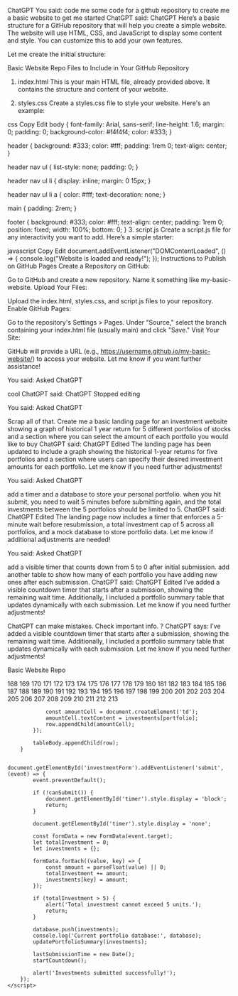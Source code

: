 

ChatGPT
You said:
code me some code for a github repository to create me a basic website to get me started
ChatGPT said:
ChatGPT
Here’s a basic structure for a GitHub repository that will help you create a simple website. The website will use HTML, CSS, and JavaScript to display some content and style. You can customize this to add your own features.

Let me create the initial structure:

Basic Website Repo
Files to Include in Your GitHub Repository
1. index.html
This is your main HTML file, already provided above. It contains the structure and content of your website.

2. styles.css
Create a styles.css file to style your website. Here's an example:

css
Copy
Edit
body {
    font-family: Arial, sans-serif;
    line-height: 1.6;
    margin: 0;
    padding: 0;
    background-color: #f4f4f4;
    color: #333;
}

header {
    background: #333;
    color: #fff;
    padding: 1rem 0;
    text-align: center;
}

header nav ul {
    list-style: none;
    padding: 0;
}

header nav ul li {
    display: inline;
    margin: 0 15px;
}

header nav ul li a {
    color: #fff;
    text-decoration: none;
}

main {
    padding: 2rem;
}

footer {
    background: #333;
    color: #fff;
    text-align: center;
    padding: 1rem 0;
    position: fixed;
    width: 100%;
    bottom: 0;
}
3. script.js
Create a script.js file for any interactivity you want to add. Here’s a simple starter:

javascript
Copy
Edit
document.addEventListener("DOMContentLoaded", () => {
    console.log("Website is loaded and ready!");
});
Instructions to Publish on GitHub Pages
Create a Repository on GitHub:

Go to GitHub and create a new repository.
Name it something like my-basic-website.
Upload Your Files:

Upload the index.html, styles.css, and script.js files to your repository.
Enable GitHub Pages:

Go to the repository's Settings > Pages.
Under "Source," select the branch containing your index.html file (usually main) and click "Save."
Visit Your Site:

GitHub will provide a URL (e.g., https://username.github.io/my-basic-website/) to access your website.
Let me know if you want further assistance!






You said:
Asked ChatGPT

cool
ChatGPT said:
ChatGPT
Stopped editing





You said:
Asked ChatGPT

Scrap all of that. Create me a basic landing page for an investment website showing a graph of historical 1 year return for 5 different portfolios of stocks and a section where you can select the amount of each portfolio you would like to buy
ChatGPT said:
ChatGPT
Edited
The landing page has been updated to include a graph showing the historical 1-year returns for five portfolios and a section where users can specify their desired investment amounts for each portfolio. Let me know if you need further adjustments!






You said:
Asked ChatGPT

add a timer and a database to store your personal portfolio. when you hit submit, you need to wait 5 minutes before submitting again, and the total investments between the 5 portfolios should be limited to 5.
ChatGPT said:
ChatGPT
Edited
The landing page now includes a timer that enforces a 5-minute wait before resubmission, a total investment cap of 5 across all portfolios, and a mock database to store portfolio data. Let me know if additional adjustments are needed!






You said:
Asked ChatGPT

add a visible timer that counts down from 5 to 0 after initial submission. add another table to show how many of each portfolio you have adding new ones after each submission. 
ChatGPT said:
ChatGPT
Edited
I’ve added a visible countdown timer that starts after a submission, showing the remaining wait time. Additionally, I included a portfolio summary table that updates dynamically with each submission. Let me know if you need further adjustments!











ChatGPT can make mistakes. Check important info.
?
ChatGPT says: I’ve added a visible countdown timer that starts after a submission, showing the remaining wait time. Additionally, I included a portfolio summary table that updates dynamically with each submission. Let me know if you need further adjustments!

Basic Website Repo






168
169
170
171
172
173
174
175
176
177
178
179
180
181
182
183
184
185
186
187
188
189
190
191
192
193
194
195
196
197
198
199
200
201
202
203
204
205
206
207
208
209
210
211
212
213
<!DOCTYPE html>
                const amountCell = document.createElement('td');
                amountCell.textContent = investments[portfolio];
                row.appendChild(amountCell);
            });

            tableBody.appendChild(row);
        }

        document.getElementById('investmentForm').addEventListener('submit', (event) => {
            event.preventDefault();

            if (!canSubmit()) {
                document.getElementById('timer').style.display = 'block';
                return;
            }

            document.getElementById('timer').style.display = 'none';

            const formData = new FormData(event.target);
            let totalInvestment = 0;
            let investments = {};

            formData.forEach((value, key) => {
                const amount = parseFloat(value) || 0;
                totalInvestment += amount;
                investments[key] = amount;
            });

            if (totalInvestment > 5) {
                alert('Total investment cannot exceed 5 units.');
                return;
            }

            database.push(investments);
            console.log('Current portfolio database:', database);
            updatePortfolioSummary(investments);

            lastSubmissionTime = new Date();
            startCountdown();

            alert('Investments submitted successfully!');
        });
    </script>
</body>
</html>


